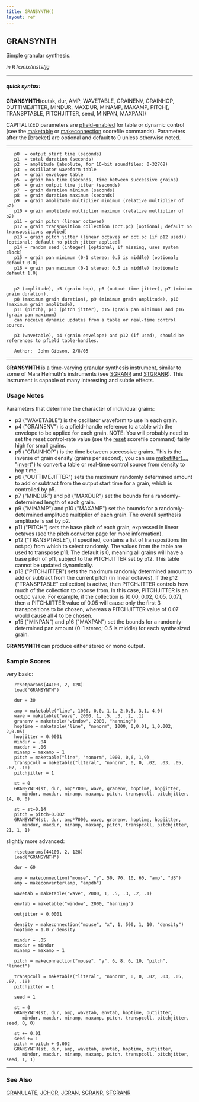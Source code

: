 ```yaml
---
title: GRANSYNTH()
layout: ref
---
```


## GRANSYNTH

Simple granular synthesis.

*in RTcmix/insts/jg*  
  

-----

##### quick syntax:

**GRANSYNTH**(outsk, dur, AMP, WAVETABLE, GRAINENV, GRAINHOP,
OUTTIMEJITTER, MINDUR, MAXDUR, MINAMP, MAXAMP, PITCH\[, TRANSPTABLE,
PITCHJITTER, seed, MINPAN, MAXPAN\])

CAPITALIZED parameters are [pfield-enabled](pfield-enabled.html) for
table or dynamic control (see the
[maketable](../scorefile/maketable.html) or
[makeconnection](../scorefile/makeconnection.html) scorefile
commands). Parameters after the \[bracket\] are optional and default to
0 unless otherwise noted.

-----

  

``` 
   p0  = output start time (seconds)
   p1  = total duration (seconds)
   p2  = amplitude (absolute, for 16-bit soundfiles: 0-32768)
   p3  = oscillator waveform table
   p4  = grain envelope table
   p5  = grain hop time (seconds, time between successive grains)
   p6  = grain output time jitter (seconds)
   p7  = grain duration minimum (seconds)
   p8  = grain duration maximum (seconds)
   p9  = grain amplitude multiplier minimum (relative multiplier of p2)
   p10 = grain amplitude multiplier maximum (relative multiplier of p2)
   p11 = grain pitch (linear octaves)
   p12 = grain transposition collection (oct.pc) [optional; default no transpositions applied]
   p13 = grain pitch jitter (linear octaves or oct.pc (if p12 used)) [optional; default no pitch jitter applied]
   p14 = random seed (integer) [optional; if missing, uses system clock]
   p15 = grain pan minimum (0-1 stereo; 0.5 is middle) [optional; default 0.0]
   p16 = grain pan maximum (0-1 stereo; 0.5 is middle) [optional; default 1.0]


   p2 (amplitude), p5 (grain hop), p6 (output time jitter), p7 (minium grain duration),
   p8 (maximum grain duration), p9 (minimum grain amplitude), p10 (maximum grain amplitude),
   p11 (pitch), p13 (pitch jitter), p15 (grain pan minimum) and p16 (grain pan maximum)
   can receive dynamic updates from a table or real-time control source.

   p3 (wavetable), p4 (grain envelope) and p12 (if used), should be references to pfield table-handles.

   Author:  John Gibson, 2/8/05
```

  

-----

  
**GRANSYNTH** is a time-varying granular synthesis instrument, similar
to some of Mara Helmuth's instruments (see [SGRANR](SGRANR.html) and
[STGRANR](STGRANR.html)). This instrument is capable of many interesting
and subtle effects.

### Usage Notes

Parameters that determine the character of individual grains:

  - p3 ("WAVETABLE") is the oscillator waveform to use in each grain.
  - p4 ("GRAINENV") is a pfield-handle reference to a table with the
    envelope to be applied for each grain. NOTE: You will probably need
    to set the reset control-rate value (see the
    [reset](../scorefile/reset.html) scorefile command) fairly high for
    small grains.
  - p5 ("GRAINHOP") is the time between successive grains. This is the
    inverse of grain density (grains per second); you can use
    [makefilter(..., "invert")](../scorefile/makefilter.html#invert) to
    convert a table or real-time control source from density to hop
    time.
  - p6 ("OUTTIMEJITTER") sets the maximum randomly determined amount to
    add or subtract from the output start time for a grain, which is
    controlled by p5.
  - p7 ("MINDUR") and p8 ("MAXDUR") set the bounds for a
    randomly-determined length of each grain.
  - p9 ("MINAMP") and p10 ("MAXAMP") set the bounds for a
    randomly-determined amplitude multiplier of each grain. The overall
    synthesis amplitude is set by p2.
  - p11 ("PITCH") sets the base pitch of each grain, expressed in linear
    octaves (see the [pitch converter](../scorefile/octcps.html) page
    for more information).
  - p12 ("TRANSPTABLE"), if specified, contains a list of transpositions
    (in oct.pc) from which to select randomly. The values from the table
    are used to transpose p11. The default is 0, meaning all grains will
    have a base pitch of p11, subject to the PITCHJITTER set by p12.
    This table cannot be updated dynamically.
  - p13 ("PITCHJITTER") sets the maximum randomly determined amount to
    add or subtract from the current pitch (in linear octaves). If the
    p12 ("TRANSPTABLE" collection) is active, then PITCHJITTER controls
    how much of the collection to choose from. In this case, PITCHJITTER
    is an oct.pc value. For example, if the collection is \[0.00, 0.02,
    0.05, 0.07\], then a PITCHJITTER value of 0.05 will cause only the
    first 3 transpositions to be chosen, whereas a PITCHJITTER value of
    0.07 would cause all 4 to be chosen.
  - p15 ("MINPAN") and p16 ("MAXPAN") set the bounds for a
    randomly-determined pan amount (0-1 stereo; 0.5 is middle) for each
    synthesized grain.

**GRANSYNTH** can produce either stereo or mono output.

### Sample Scores

very basic:

``` 
   rtsetparams(44100, 2, 128)
   load("GRANSYNTH")
   
   dur = 30
   
   amp = maketable("line", 1000, 0,0, 1,1, 2,0.5, 3,1, 4,0)
   wave = maketable("wave", 2000, 1, .5, .3, .2, .1)
   granenv = maketable("window", 2000, "hanning")
   hoptime = maketable("line", "nonorm", 1000, 0,0.01, 1,0.002, 2,0.05)
   hopjitter = 0.0001
   mindur = .04
   maxdur = .06
   minamp = maxamp = 1
   pitch = maketable("line", "nonorm", 1000, 0,6, 1,9)
   transpcoll = maketable("literal", "nonorm", 0, 0, .02, .03, .05, .07, .10)
   pitchjitter = 1
   
   st = 0
   GRANSYNTH(st, dur, amp*7000, wave, granenv, hoptime, hopjitter,
      mindur, maxdur, minamp, maxamp, pitch, transpcoll, pitchjitter, 14, 0, 0)
   
   st = st+0.14
   pitch = pitch+0.002
   GRANSYNTH(st, dur, amp*7000, wave, granenv, hoptime, hopjitter,
      mindur, maxdur, minamp, maxamp, pitch, transpcoll, pitchjitter, 21, 1, 1)
```

  
  
slightly more advanced:

``` 
   rtsetparams(44100, 2, 128)
   load("GRANSYNTH")
   
   dur = 60
   
   amp = makeconnection("mouse", "y", 50, 70, 10, 60, "amp", "dB")
   amp = makeconverter(amp, "ampdb")
   
   wavetab = maketable("wave", 2000, 1, .5, .3, .2, .1)
   
   envtab = maketable("window", 2000, "hanning")
   
   outjitter = 0.0001
   
   density = makeconnection("mouse", "x", 1, 500, 1, 10, "density")
   hoptime = 1.0 / density
   
   mindur = .05
   maxdur = mindur
   minamp = maxamp = 1
   
   pitch = makeconnection("mouse", "y", 6, 8, 6, 10, "pitch", "linoct")
   
   transpcoll = maketable("literal", "nonorm", 0, 0, .02, .03, .05, .07, .10)
   pitchjitter = 1
   
   seed = 1
   
   st = 0
   GRANSYNTH(st, dur, amp, wavetab, envtab, hoptime, outjitter,
      mindur, maxdur, minamp, maxamp, pitch, transpcoll, pitchjitter, seed, 0, 0)
   
   st += 0.01
   seed += 1
   pitch = pitch + 0.002
   GRANSYNTH(st, dur, amp, wavetab, envtab, hoptime, outjitter,
      mindur, maxdur, minamp, maxamp, pitch, transpcoll, pitchjitter, seed, 1, 1)
```

  

-----

### See Also

[GRANULATE](GRANULATE.html), [JCHOR](JCHOR.html), [JGRAN](JGRAN.html),
[SGRANR](SGRANR.html), [STGRANR](STGRANR.html)
